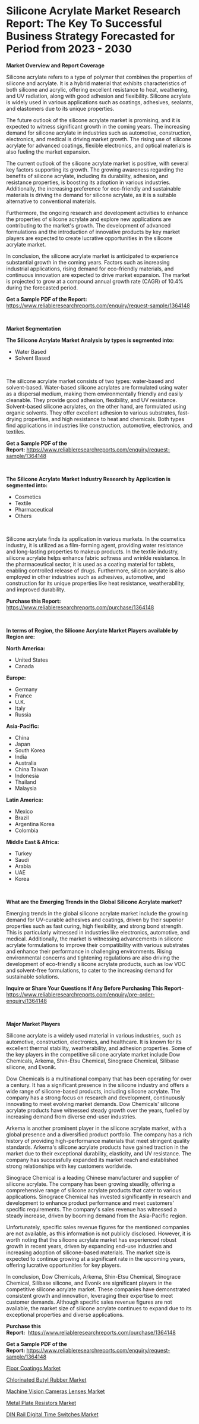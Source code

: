<p><h1>Silicone Acrylate Market Research Report: The Key To Successful Business Strategy Forecasted for Period from 2023 - 2030</h1></p><p><strong>Market Overview and Report Coverage</strong></p>
<p><p>Silicone acrylate refers to a type of polymer that combines the properties of silicone and acrylate. It is a hybrid material that exhibits characteristics of both silicone and acrylic, offering excellent resistance to heat, weathering, and UV radiation, along with good adhesion and flexibility. Silicone acrylate is widely used in various applications such as coatings, adhesives, sealants, and elastomers due to its unique properties.</p><p>The future outlook of the silicone acrylate market is promising, and it is expected to witness significant growth in the coming years. The increasing demand for silicone acrylate in industries such as automotive, construction, electronics, and medical is driving market growth. The rising use of silicone acrylate for advanced coatings, flexible electronics, and optical materials is also fueling the market expansion.</p><p>The current outlook of the silicone acrylate market is positive, with several key factors supporting its growth. The growing awareness regarding the benefits of silicone acrylate, including its durability, adhesion, and resistance properties, is boosting its adoption in various industries. Additionally, the increasing preference for eco-friendly and sustainable materials is driving the demand for silicone acrylate, as it is a suitable alternative to conventional materials.</p><p>Furthermore, the ongoing research and development activities to enhance the properties of silicone acrylate and explore new applications are contributing to the market's growth. The development of advanced formulations and the introduction of innovative products by key market players are expected to create lucrative opportunities in the silicone acrylate market.</p><p>In conclusion, the silicone acrylate market is anticipated to experience substantial growth in the coming years. Factors such as increasing industrial applications, rising demand for eco-friendly materials, and continuous innovation are expected to drive market expansion. The market is projected to grow at a compound annual growth rate (CAGR) of 10.4% during the forecasted period.</p></p>
<p><strong>Get a Sample PDF of the Report:</strong> <a href="https://www.reliableresearchreports.com/enquiry/request-sample/1364148">https://www.reliableresearchreports.com/enquiry/request-sample/1364148</a></p>
<p>&nbsp;</p>
<p><strong>Market Segmentation</strong></p>
<p><strong>The Silicone Acrylate Market Analysis by types is segmented into:</strong></p>
<p><ul><li>Water Based</li><li>Solvent Based</li></ul></p>
<p>&nbsp;</p>
<p><p>The silicone acrylate market consists of two types: water-based and solvent-based. Water-based silicone acrylates are formulated using water as a dispersal medium, making them environmentally friendly and easily cleanable. They provide good adhesion, flexibility, and UV resistance. Solvent-based silicone acrylates, on the other hand, are formulated using organic solvents. They offer excellent adhesion to various substrates, fast-drying properties, and high resistance to heat and chemicals. Both types find applications in industries like construction, automotive, electronics, and textiles.</p></p>
<p><strong>Get a Sample PDF of the Report:</strong>&nbsp;<a href="https://www.reliableresearchreports.com/enquiry/request-sample/1364148">https://www.reliableresearchreports.com/enquiry/request-sample/1364148</a></p>
<p>&nbsp;</p>
<p><strong>The Silicone Acrylate Market Industry Research by Application is segmented into:</strong></p>
<p><ul><li>Cosmetics</li><li>Textile</li><li>Pharmaceutical</li><li>Others</li></ul></p>
<p>&nbsp;</p>
<p><p>Silicone acrylate finds its application in various markets. In the cosmetics industry, it is utilized as a film-forming agent, providing water resistance and long-lasting properties to makeup products. In the textile industry, silicone acrylate helps enhance fabric softness and wrinkle resistance. In the pharmaceutical sector, it is used as a coating material for tablets, enabling controlled release of drugs. Furthermore, silicon acrylate is also employed in other industries such as adhesives, automotive, and construction for its unique properties like heat resistance, weatherability, and improved durability.</p></p>
<p><strong>Purchase this Report:</strong>&nbsp; <a href="https://www.reliableresearchreports.com/purchase/1364148">https://www.reliableresearchreports.com/purchase/1364148</a></p>
<p>&nbsp;</p>
<p><strong>In terms of Region, the Silicone Acrylate Market Players available by Region are:</strong></p>
<p>
    <p> <strong> North America: </strong>
        <ul>
            <li>United States</li>
            <li>Canada</li>
        </ul>
        </p> 
    <p> <strong> Europe: </strong>
        <ul>
            <li>Germany</li>
            <li>France</li>
            <li>U.K.</li>
            <li>Italy</li>
            <li>Russia</li>
        </ul>
        </p> 
    <p> <strong> Asia-Pacific: </strong>
        <ul>
            <li>China</li>
            <li>Japan</li>
            <li>South Korea</li>
            <li>India</li>
            <li>Australia</li>
            <li>China Taiwan</li>
            <li>Indonesia</li>
            <li>Thailand</li>
            <li>Malaysia</li>
        </ul>
        </p> 
    <p> <strong> Latin America: </strong>
        <ul>
            <li>Mexico</li>
            <li>Brazil</li>
            <li>Argentina Korea</li>
            <li>Colombia</li>
        </ul>
        </p> 
    <p> <strong> Middle East & Africa: </strong>
        <ul>
            <li>Turkey</li>
            <li>Saudi</li>
            <li>Arabia</li>
            <li>UAE</li>
            <li>Korea</li>
        </ul>
    </p>
    </p>
<p>&nbsp;</p>
<p><strong>What are the Emerging Trends in the Global Silicone Acrylate market?</strong></p>
<p><p>Emerging trends in the global silicone acrylate market include the growing demand for UV-curable adhesives and coatings, driven by their superior properties such as fast curing, high flexibility, and strong bond strength. This is particularly witnessed in industries like electronics, automotive, and medical. Additionally, the market is witnessing advancements in silicone acrylate formulations to improve their compatibility with various substrates and enhance their performance in challenging environments. Rising environmental concerns and tightening regulations are also driving the development of eco-friendly silicone acrylate products, such as low VOC and solvent-free formulations, to cater to the increasing demand for sustainable solutions.</p></p>
<p><strong>Inquire or Share Your Questions If Any Before Purchasing This Report</strong>- <a href="https://www.reliableresearchreports.com/enquiry/pre-order-enquiry/1364148">https://www.reliableresearchreports.com/enquiry/pre-order-enquiry/1364148</a></p>
<p>&nbsp;</p>
<p><strong>Major Market Players</strong></p>
<p><p>Silicone acrylate is a widely used material in various industries, such as automotive, construction, electronics, and healthcare. It is known for its excellent thermal stability, weatherability, and adhesion properties. Some of the key players in the competitive silicone acrylate market include Dow Chemicals, Arkema, Shin-Etsu Chemical, Sinograce Chemical, Silibase silicone, and Evonik.</p><p>Dow Chemicals is a multinational company that has been operating for over a century. It has a significant presence in the silicone industry and offers a wide range of silicone-based products, including silicone acrylate. The company has a strong focus on research and development, continuously innovating to meet evolving market demands. Dow Chemicals' silicone acrylate products have witnessed steady growth over the years, fuelled by increasing demand from diverse end-user industries.</p><p>Arkema is another prominent player in the silicone acrylate market, with a global presence and a diversified product portfolio. The company has a rich history of providing high-performance materials that meet stringent quality standards. Arkema's silicone acrylate products have gained traction in the market due to their exceptional durability, elasticity, and UV resistance. The company has successfully expanded its market reach and established strong relationships with key customers worldwide.</p><p>Sinograce Chemical is a leading Chinese manufacturer and supplier of silicone acrylate. The company has been growing steadily, offering a comprehensive range of silicone acrylate products that cater to various applications. Sinograce Chemical has invested significantly in research and development to enhance product performance and meet customers' specific requirements. The company's sales revenue has witnessed a steady increase, driven by booming demand from the Asia-Pacific region.</p><p>Unfortunately, specific sales revenue figures for the mentioned companies are not available, as this information is not publicly disclosed. However, it is worth noting that the silicone acrylate market has experienced robust growth in recent years, driven by expanding end-use industries and increasing adoption of silicone-based materials. The market size is expected to continue growing at a significant rate in the upcoming years, offering lucrative opportunities for key players.</p><p>In conclusion, Dow Chemicals, Arkema, Shin-Etsu Chemical, Sinograce Chemical, Silibase silicone, and Evonik are significant players in the competitive silicone acrylate market. These companies have demonstrated consistent growth and innovation, leveraging their expertise to meet customer demands. Although specific sales revenue figures are not available, the market size of silicone acrylate continues to expand due to its exceptional properties and diverse applications.</p></p>
<p><strong>Purchase this Report:</strong>&nbsp;&nbsp;<a href="https://www.reliableresearchreports.com/purchase/1364148">https://www.reliableresearchreports.com/purchase/1364148</a></p>
<p></p>
<p><strong>Get a Sample PDF of the Report:</strong>&nbsp;<a href="https://www.reliableresearchreports.com/enquiry/request-sample/1364148">https://www.reliableresearchreports.com/enquiry/request-sample/1364148</a></p>
<p><p><a href="https://github.com/prosalinda88/Market-Research-Report-List-1/blob/main/floor-coatings-market.md">Floor Coatings Market</a></p><p><a href="https://github.com/jonneygiverf/Market-Research-Report-List-1/blob/main/chlorinated-butyl-rubber-market.md">Chlorinated Butyl Rubber Market</a></p><p><a href="https://medium.com/@giannicrona/machine-vision-cameras-lenses-market-analysis-its-cagr-market-segmentation-and-global-industry-3dbb4393be7e">Machine Vision Cameras Lenses Market</a></p><p><a href="https://medium.com/@jqgvpygpb56374/metal-plate-resistors-market-size-market-outlook-and-market-forecast-2023-to-2030-bfdc626251f3">Metal Plate Resistors Market</a></p><p><a href="https://medium.com/@rossiezieme2023/din-rail-digital-time-switches-market-competitive-analysis-market-trends-and-forecast-to-2030-19b89461eb8c">DIN Rail Digital Time Switches Market</a></p></p>